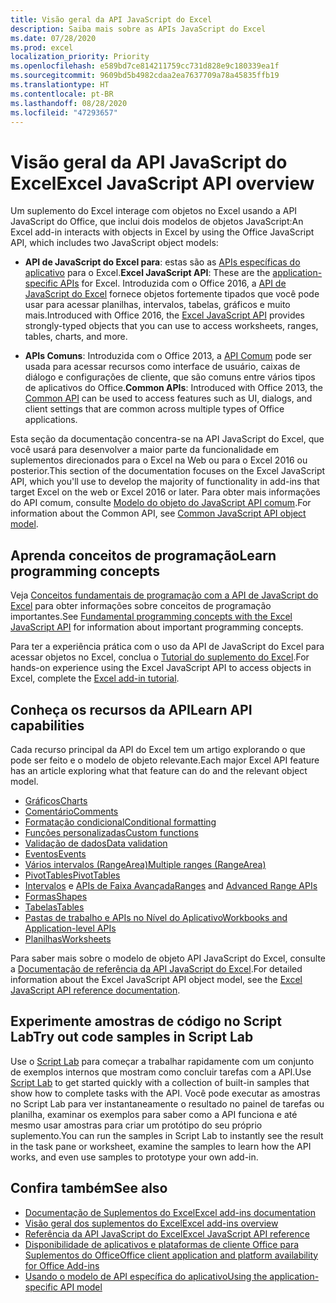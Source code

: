 ```yaml
---
title: Visão geral da API JavaScript do Excel
description: Saiba mais sobre as APIs JavaScript do Excel
ms.date: 07/28/2020
ms.prod: excel
localization_priority: Priority
ms.openlocfilehash: e589bd7ce814211759cc731d828e9c180339ea1f
ms.sourcegitcommit: 9609bd5b4982cdaa2ea7637709a78a45835ffb19
ms.translationtype: HT
ms.contentlocale: pt-BR
ms.lasthandoff: 08/28/2020
ms.locfileid: "47293657"
---
```

# <a name="excel-javascript-api-overview"></a><span data-ttu-id="ee6e6-103">Visão geral da API JavaScript do Excel</span><span class="sxs-lookup"><span data-stu-id="ee6e6-103">Excel JavaScript API overview</span></span>

<span data-ttu-id="ee6e6-104">Um suplemento do Excel interage com objetos no Excel usando a API JavaScript do Office, que inclui dois modelos de objetos JavaScript:</span><span class="sxs-lookup"><span data-stu-id="ee6e6-104">An Excel add-in interacts with objects in Excel by using the Office JavaScript API, which includes two JavaScript object models:</span></span>

* <span data-ttu-id="ee6e6-105">**API de JavaScript do Excel para**: estas são as [APIs específicas do aplicativo](../../develop/application-specific-api-model.md) para o Excel.</span><span class="sxs-lookup"><span data-stu-id="ee6e6-105">**Excel JavaScript API**: These are the [application-specific APIs](../../develop/application-specific-api-model.md) for Excel.</span></span> <span data-ttu-id="ee6e6-106">Introduzida com o Office 2016, a [API de JavaScript do Excel](/javascript/api/excel) fornece objetos fortemente tipados que você pode usar para acessar planilhas, intervalos, tabelas, gráficos e muito mais.</span><span class="sxs-lookup"><span data-stu-id="ee6e6-106">Introduced with Office 2016, the [Excel JavaScript API](/javascript/api/excel) provides strongly-typed objects that you can use to access worksheets, ranges, tables, charts, and more.</span></span>

* <span data-ttu-id="ee6e6-107">**APIs Comuns**: Introduzida com o Office 2013, a [API Comum](/javascript/api/office) pode ser usada para acessar recursos como interface de usuário, caixas de diálogo e configurações de cliente, que são comuns entre vários tipos de aplicativos do Office.</span><span class="sxs-lookup"><span data-stu-id="ee6e6-107">**Common APIs**: Introduced with Office 2013, the [Common API](/javascript/api/office) can be used to access features such as UI, dialogs, and client settings that are common across multiple types of Office applications.</span></span>

<span data-ttu-id="ee6e6-108">Esta seção da documentação concentra-se na API JavaScript do Excel, que você usará para desenvolver a maior parte da funcionalidade em suplementos direcionados para o Excel na Web ou para o Excel 2016 ou posterior.</span><span class="sxs-lookup"><span data-stu-id="ee6e6-108">This section of the documentation focuses on the Excel JavaScript API, which you'll use to develop the majority of functionality in add-ins that target Excel on the web or Excel 2016 or later.</span></span> <span data-ttu-id="ee6e6-109">Para obter mais informações do API comum, consulte [Modelo do objeto do JavaScript API comum](../../develop/office-javascript-api-object-model.md).</span><span class="sxs-lookup"><span data-stu-id="ee6e6-109">For information about the Common API, see [Common JavaScript API object model](../../develop/office-javascript-api-object-model.md).</span></span>

## <a name="learn-programming-concepts"></a><span data-ttu-id="ee6e6-110">Aprenda conceitos de programação</span><span class="sxs-lookup"><span data-stu-id="ee6e6-110">Learn programming concepts</span></span>

<span data-ttu-id="ee6e6-111">Veja [Conceitos fundamentais de programação com a API de JavaScript do Excel](../../excel/excel-add-ins-core-concepts.md) para obter informações sobre conceitos de programação importantes.</span><span class="sxs-lookup"><span data-stu-id="ee6e6-111">See [Fundamental programming concepts with the Excel JavaScript API](../../excel/excel-add-ins-core-concepts.md) for information about important programming concepts.</span></span>

<span data-ttu-id="ee6e6-112">Para ter a experiência prática com o uso da API de JavaScript do Excel para acessar objetos no Excel, conclua o [Tutorial do suplemento do Excel](../../tutorials/excel-tutorial.md).</span><span class="sxs-lookup"><span data-stu-id="ee6e6-112">For hands-on experience using the Excel JavaScript API to access objects in Excel, complete the [Excel add-in tutorial](../../tutorials/excel-tutorial.md).</span></span>

## <a name="learn-api-capabilities"></a><span data-ttu-id="ee6e6-113">Conheça os recursos da API</span><span class="sxs-lookup"><span data-stu-id="ee6e6-113">Learn API capabilities</span></span>

<span data-ttu-id="ee6e6-114">Cada recurso principal da API do Excel tem um artigo explorando o que pode ser feito e o modelo de objeto relevante.</span><span class="sxs-lookup"><span data-stu-id="ee6e6-114">Each major Excel API feature has an article exploring what that feature can do and the relevant object model.</span></span>

* [<span data-ttu-id="ee6e6-115">Gráficos</span><span class="sxs-lookup"><span data-stu-id="ee6e6-115">Charts</span></span>](../../excel/excel-add-ins-charts.md)
* [<span data-ttu-id="ee6e6-116">Comentário</span><span class="sxs-lookup"><span data-stu-id="ee6e6-116">Comments</span></span>](../../excel/excel-add-ins-comments.md)
* [<span data-ttu-id="ee6e6-117">Formatação condicional</span><span class="sxs-lookup"><span data-stu-id="ee6e6-117">Conditional formatting</span></span>](../../excel/excel-add-ins-conditional-formatting.md)
* [<span data-ttu-id="ee6e6-118">Funções personalizadas</span><span class="sxs-lookup"><span data-stu-id="ee6e6-118">Custom functions</span></span>](../../excel/custom-functions-overview.md)
* [<span data-ttu-id="ee6e6-119">Validação de dados</span><span class="sxs-lookup"><span data-stu-id="ee6e6-119">Data validation</span></span>](../../excel/excel-add-ins-data-validation.md)
* [<span data-ttu-id="ee6e6-120">Eventos</span><span class="sxs-lookup"><span data-stu-id="ee6e6-120">Events</span></span>](../../excel/excel-add-ins-events.md)
* [<span data-ttu-id="ee6e6-121">Vários intervalos (RangeArea)</span><span class="sxs-lookup"><span data-stu-id="ee6e6-121">Multiple ranges (RangeArea)</span></span>](../../excel/excel-add-ins-multiple-ranges.md)
* [<span data-ttu-id="ee6e6-122">PivotTables</span><span class="sxs-lookup"><span data-stu-id="ee6e6-122">PivotTables</span></span>](../../excel/excel-add-ins-pivottables.md)
* <span data-ttu-id="ee6e6-123">[Intervalos](../../excel/excel-add-ins-ranges.md) e [APIs de Faixa Avançada](../../excel/excel-add-ins-ranges-advanced.md)</span><span class="sxs-lookup"><span data-stu-id="ee6e6-123">[Ranges](../../excel/excel-add-ins-ranges.md) and [Advanced Range APIs](../../excel/excel-add-ins-ranges-advanced.md)</span></span>
* [<span data-ttu-id="ee6e6-124">Formas</span><span class="sxs-lookup"><span data-stu-id="ee6e6-124">Shapes</span></span>](../../excel/excel-add-ins-shapes.md)
* [<span data-ttu-id="ee6e6-125">Tabelas</span><span class="sxs-lookup"><span data-stu-id="ee6e6-125">Tables</span></span>](../../excel/excel-add-ins-tables.md)
* [<span data-ttu-id="ee6e6-126">Pastas de trabalho e APIs no Nível do Aplicativo</span><span class="sxs-lookup"><span data-stu-id="ee6e6-126">Workbooks and Application-level APIs</span></span>](../../excel/excel-add-ins-workbooks.md)
* [<span data-ttu-id="ee6e6-127">Planilhas</span><span class="sxs-lookup"><span data-stu-id="ee6e6-127">Worksheets</span></span>](../../excel/excel-add-ins-worksheets.md)

<span data-ttu-id="ee6e6-128">Para saber mais sobre o modelo de objeto API JavaScript do Excel, consulte a [Documentação de referência da API JavaScript do Excel](/javascript/api/excel).</span><span class="sxs-lookup"><span data-stu-id="ee6e6-128">For detailed information about the Excel JavaScript API object model, see the [Excel JavaScript API reference documentation](/javascript/api/excel).</span></span>

## <a name="try-out-code-samples-in-script-lab"></a><span data-ttu-id="ee6e6-129">Experimente amostras de código no Script Lab</span><span class="sxs-lookup"><span data-stu-id="ee6e6-129">Try out code samples in Script Lab</span></span>

<span data-ttu-id="ee6e6-130">Use o [Script Lab](../../overview/explore-with-script-lab.md) para começar a trabalhar rapidamente com um conjunto de exemplos internos que mostram como concluir tarefas com a API.</span><span class="sxs-lookup"><span data-stu-id="ee6e6-130">Use [Script Lab](../../overview/explore-with-script-lab.md) to get started quickly with a collection of built-in samples that show how to complete tasks with the API.</span></span> <span data-ttu-id="ee6e6-131">Você pode executar as amostras no Script Lab para ver instantaneamente o resultado no painel de tarefas ou planilha, examinar os exemplos para saber como a API funciona e até mesmo usar amostras para criar um protótipo do seu próprio suplemento.</span><span class="sxs-lookup"><span data-stu-id="ee6e6-131">You can run the samples in Script Lab to instantly see the result in the task pane or worksheet, examine the samples to learn how the API works, and even use samples to prototype your own add-in.</span></span>

## <a name="see-also"></a><span data-ttu-id="ee6e6-132">Confira também</span><span class="sxs-lookup"><span data-stu-id="ee6e6-132">See also</span></span>

* [<span data-ttu-id="ee6e6-133">Documentação de Suplementos do Excel</span><span class="sxs-lookup"><span data-stu-id="ee6e6-133">Excel add-ins documentation</span></span>](../../excel/index.yml)
* [<span data-ttu-id="ee6e6-134">Visão geral dos suplementos do Excel</span><span class="sxs-lookup"><span data-stu-id="ee6e6-134">Excel add-ins overview</span></span>](../../excel/excel-add-ins-overview.md)
* [<span data-ttu-id="ee6e6-135">Referência da API JavaScript do Excel</span><span class="sxs-lookup"><span data-stu-id="ee6e6-135">Excel JavaScript API reference</span></span>](/javascript/api/excel)
* [<span data-ttu-id="ee6e6-136">Disponibilidade de aplicativos e plataformas de cliente Office para Suplementos do Office</span><span class="sxs-lookup"><span data-stu-id="ee6e6-136">Office client application and platform availability for Office Add-ins</span></span>](../../overview/office-add-in-availability.md)
* [<span data-ttu-id="ee6e6-137">Usando o modelo de API específica do aplicativo</span><span class="sxs-lookup"><span data-stu-id="ee6e6-137">Using the application-specific API model</span></span>](../../develop/application-specific-api-model.md)
